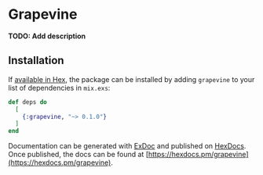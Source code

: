 # Grapevine

**TODO: Add description**

## Installation

If [available in Hex](https://hex.pm/docs/publish), the package can be installed
by adding `grapevine` to your list of dependencies in `mix.exs`:

```elixir
def deps do
  [
    {:grapevine, "~> 0.1.0"}
  ]
end
```

Documentation can be generated with [ExDoc](https://github.com/elixir-lang/ex_doc)
and published on [HexDocs](https://hexdocs.pm). Once published, the docs can
be found at [https://hexdocs.pm/grapevine](https://hexdocs.pm/grapevine).


